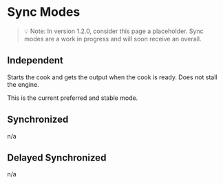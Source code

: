 # Sync Modes

> 💡 Note: In version 1.2.0, consider this page a placeholder. Sync modes are a work in progress and will soon receive an overall.

## Independent

Starts the cook and gets the output when the cook is ready. Does not stall the engine.

This is the current preferred and stable mode.

## Synchronized
n/a

## Delayed Synchronized
n/a
